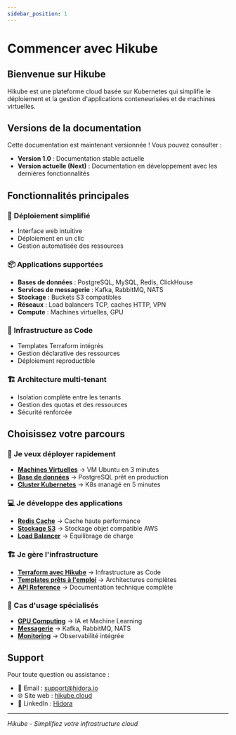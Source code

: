 ```yaml
---
sidebar_position: 1
---
```


# Commencer avec Hikube

## Bienvenue sur Hikube

Hikube est une plateforme cloud basée sur Kubernetes qui simplifie le déploiement et la gestion d'applications conteneurisées et de machines virtuelles.

## Versions de la documentation

Cette documentation est maintenant versionnée ! Vous pouvez consulter :
- **Version 1.0** : Documentation stable actuelle
- **Version actuelle (Next)** : Documentation en développement avec les dernières fonctionnalités

## Fonctionnalités principales

### 🚀 **Déploiement simplifié**
- Interface web intuitive
- Déploiement en un clic
- Gestion automatisée des ressources

### 📦 **Applications supportées**
- **Bases de données** : PostgreSQL, MySQL, Redis, ClickHouse
- **Services de messagerie** : Kafka, RabbitMQ, NATS
- **Stockage** : Buckets S3 compatibles
- **Réseaux** : Load balancers TCP, caches HTTP, VPN
- **Compute** : Machines virtuelles, GPU

### 🔧 **Infrastructure as Code**
- Templates Terraform intégrés
- Gestion déclarative des ressources
- Déploiement reproductible

### 🏗️ **Architecture multi-tenant**
- Isolation complète entre les tenants
- Gestion des quotas et des ressources
- Sécurité renforcée

## Choisissez votre parcours

### **🚀 Je veux déployer rapidement**
- **[Machines Virtuelles](./api/applications/virtualmachines.md)** → VM Ubuntu en 3 minutes
- **[Base de données](./api/applications/postgreses.md)** → PostgreSQL prêt en production
- **[Cluster Kubernetes](./api/applications/kuberneteses.md)** → K8s managé en 5 minutes

### **💻 Je développe des applications**
- **[Redis Cache](./api/applications/redises.md)** → Cache haute performance
- **[Stockage S3](./api/applications/buckets.md)** → Stockage objet compatible AWS
- **[Load Balancer](./api/applications/tcpbalancers.md)** → Équilibrage de charge

### **🏗️ Je gère l'infrastructure**
- **[Terraform avec Hikube](./terraform.md)** → Infrastructure as Code
- **[Templates prêts à l'emploi](./terraform.md#exemples-complets)** → Architectures complètes
- **[API Reference](./api/)** → Documentation technique complète

### **🎯 Cas d'usage spécialisés**
- **[GPU Computing](./api/applications/virtualmachines.md#gpu)** → IA et Machine Learning  
- **[Messagerie](./api/applications/kafkas.md)** → Kafka, RabbitMQ, NATS
- **[Monitoring](./api/applications/kuberneteses.md#monitoring)** → Observabilité intégrée

## Support

Pour toute question ou assistance :
- 📧 Email : support@hidora.io
- 🌐 Site web : [hikube.cloud](https://hikube.cloud)
- 💼 LinkedIn : [Hidora](https://www.linkedin.com/company/hidora)

---

*Hikube - Simplifiez votre infrastructure cloud*
